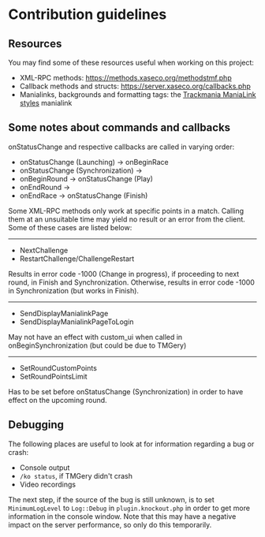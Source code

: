 # Contribution guidelines

## Resources
You may find some of these resources useful when working on this project:

- XML-RPC methods: https://methods.xaseco.org/methodstmf.php
- Callback methods and structs: https://server.xaseco.org/callbacks.php
- Manialinks, backgrounds and formatting tags: the [Trackmania ManiaLink styles](tmtp:///:example) manialink

## Some notes about commands and callbacks
onStatusChange and respective callbacks are called in varying order:

- onStatusChange (Launching) -> onBeginRace
- onStatusChange (Synchronization) ->
- onBeginRound -> onStatusChange (Play)
- onEndRound ->
- onEndRace -> onStatusChange (Finish)

Some XML-RPC methods only work at specific points in a match. Calling them at an unsuitable time may yield no result or an error from the client. Some of these cases are listed below:

---

- NextChallenge
- RestartChallenge/ChallengeRestart

Results in error code -1000 (Change in progress), if proceeding to next round, in Finish and Synchronization. Otherwise, results in error code -1000 in Synchronization (but works in Finish).

---

- SendDisplayManialinkPage
- SendDisplayManialinkPageToLogin

May not have an effect with custom_ui when called in onBeginSynchronization (but could be due to TMGery)

---

- SetRoundCustomPoints
- SetRoundPointsLimit

Has to be set before onStatusChange (Synchronization) in order to have effect on the upcoming round.

## Debugging
The following places are useful to look at for information regarding a bug or crash:

- Console output
- `/ko status`, if TMGery didn't crash
- Video recordings

The next step, if the source of the bug is still unknown, is to set `MinimumLogLevel` to `Log::Debug` in `plugin.knockout.php` in order to get more information in the console window. Note that this may have a negative impact on the server performance, so only do this temporarily.

